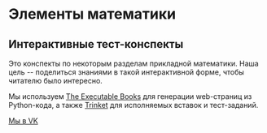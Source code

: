 # Элементы математики
## Интерактивные тест-конспекты

Это конспекты по некоторым разделам прикладной математики. 
Наша цель -- поделиться знаниями в такой интерактивной форме, чтобы читателю было интересно.

Мы используем [The Executable Books](https://executablebooks.org) для генерации web-страниц
из Python-кода, а также [Trinket](https://trinket.io/) для исполняемых вставок и тест-заданий.

[Мы в VK](https://vk.com/mathelem)


```{tableofcontents}
```
